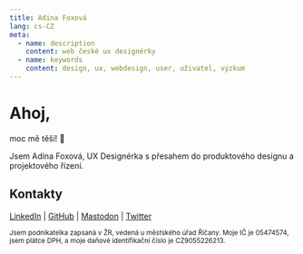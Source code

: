 ```yaml
---
title: Adina Foxová
lang: cs-CZ
meta:
  - name: description
    content: web české ux designérky
  - name: keywords
    content: design, ux, webdesign, user, uživatel, výzkum
---
```


# Ahoj, 

moc mě těší! :wave:   

Jsem Adina Foxová, UX Designérka s přesahem do produktového designu a projektového řízení.

## Kontakty
[LinkedIn](https://www.linkedin.com/in/adina-foxova) | [GitHub](https://github.com/adinafxv) |  <a rel="me" href="https://techhub.social/@adina">Mastodon</a>  | [Twitter](https://twitter.com/AdinaFXV)

<small class="offset">Jsem podnikatelka zapsaná v ŽR, vedená u městského úřad Říčany. Moje IČ je 05474574,  jsem plátce DPH, a moje daňové identifikační číslo je CZ9055226213. </small>

